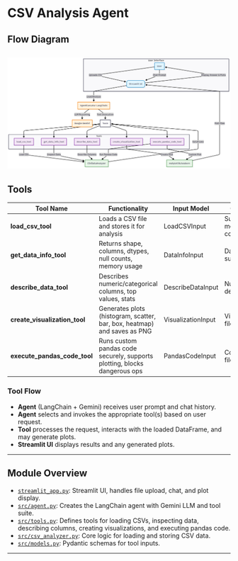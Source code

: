 # CSV Analysis Agent

## Flow Diagram

## ![Flow Diagram](flow.png)

## Tools

| Tool Name                     | Functionality                                                             | Input Model        | Output Example                        |
| ----------------------------- | ------------------------------------------------------------------------- | ------------------ | ------------------------------------- |
| **load_csv_tool**             | Loads a CSV file and stores it for analysis                               | LoadCSVInput       | Success/error message, shape, columns |
| **get_data_info_tool**        | Returns shape, columns, dtypes, null counts, memory usage                 | DataInfoInput      | Dataset info summary                  |
| **describe_data_tool**        | Describes numeric/categorical columns, top values, stats                  | DescribeDataInput  | Numeric/categorical description       |
| **create_visualization_tool** | Generates plots (histogram, scatter, bar, box, heatmap) and saves as PNG  | VisualizationInput | Visualization filename or error       |
| **execute_pandas_code_tool**  | Runs custom pandas code securely, supports plotting, blocks dangerous ops | PandasCodeInput    | Code output, plot filename if any     |

### Tool Flow

- **Agent** (LangChain + Gemini) receives user prompt and chat history.
- **Agent** selects and invokes the appropriate tool(s) based on user request.
- **Tool** processes the request, interacts with the loaded DataFrame, and may generate plots.
- **Streamlit UI** displays results and any generated plots.

---

## Module Overview

- [`streamlit_app.py`](streamlit_app.py): Streamlit UI, handles file upload, chat, and plot display.
- [`src/agent.py`](src/agent.py): Creates the LangChain agent with Gemini LLM and tool suite.
- [`src/tools.py`](src/tools.py): Defines tools for loading CSVs, inspecting data, describing columns, creating visualizations, and executing pandas code.
- [`src/csv_analyzer.py`](src/csv_analyzer.py): Core logic for loading and storing CSV data.
- [`src/models.py`](src/models.py): Pydantic schemas for tool inputs.

---
